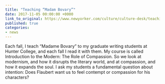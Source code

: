 ```yaml
---
title: "Teaching “Madam Bovary”"
date: 2017-11-05 00:00:00 +0000
link_to_original: https://www.newyorker.com/culture/culture-desk/teaching-madame-bovary
published: true
categories:
- news
---
```

Each fall, I teach “Madame Bovary” to my graduate writing students at Hunter College, and each fall I read it with them. My course is called Introduction to the Modern: The Role of Compassion. So we look at modernism, and how it disrupts the literary world, and at compassion, and how it expands the soul. I ask my students a fundamental question about intention: Does Flaubert want us to feel contempt or compassion for his characters?

